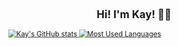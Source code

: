<h2 align="center"> 
Hi! I'm Kay! 👨‍💻 
</h2>

<a href="https://github.com/anuraghazra/github-readme-stats">
<img alt="Kay's GitHub stats" src="https://github-readme-stats.vercel.app/api?username=KaylingW&show_icons=true&count_private=true&bg_color=30,e96443,904e95&title_color=fff&text_color=fff" />
</a>

<a href="https://github.com/anuraghazra/convoychat">
  <img alt="Most Used Languages" src="https://github-readme-stats.vercel.app/api/top-langs/?username=KaylingW&layout=compact" />
</a>

<!--
**KaylingW/KaylingW** is a ✨ _special_ ✨ repository because its `README.md` (this file) appears on your GitHub profile.

Here are some ideas to get you started:

- 🔭 I’m currently working on ...
- 🌱 I’m currently learning ...
- 👯 I’m looking to collaborate on ...
- 🤔 I’m looking for help with ...
- 💬 Ask me about ...
- 📫 How to reach me: ...
- 😄 Pronouns: ...
- ⚡ Fun fact: ...
-->
